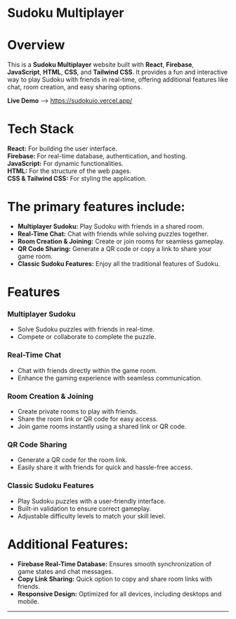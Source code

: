 # Sudoku Multiplayer

# Overview

This is a **Sudoku Multiplayer** website built with **React**, **Firebase**, **JavaScript**, **HTML**, **CSS**, and **Tailwind CSS**. It provides a fun and interactive way to play Sudoku with friends in real-time, offering additional features like chat, room creation, and easy sharing options.

**Live Demo** --> https://sudokuio.vercel.app/

# Tech Stack

**React:** For building the user interface.<br />
**Firebase:** For real-time database, authentication, and hosting.<br />
**JavaScript:** For dynamic functionalities.<br />
**HTML:** For the structure of the web pages.<br />
**CSS & Tailwind CSS:** For styling the application.<br />

# The primary features include:

- **Multiplayer Sudoku:** Play Sudoku with friends in a shared room.
- **Real-Time Chat:** Chat with friends while solving puzzles together.
- **Room Creation & Joining:** Create or join rooms for seamless gameplay.
- **QR Code Sharing:** Generate a QR code or copy a link to share your game room.
- **Classic Sudoku Features:** Enjoy all the traditional features of Sudoku.

# Features

### **Multiplayer Sudoku**

- Solve Sudoku puzzles with friends in real-time.
- Compete or collaborate to complete the puzzle.

### **Real-Time Chat**

- Chat with friends directly within the game room.
- Enhance the gaming experience with seamless communication.

### **Room Creation & Joining**

- Create private rooms to play with friends.
- Share the room link or QR code for easy access.
- Join game rooms instantly using a shared link or QR code.

### **QR Code Sharing**

- Generate a QR code for the room link.
- Easily share it with friends for quick and hassle-free access.

### **Classic Sudoku Features**

- Play Sudoku puzzles with a user-friendly interface.
- Built-in validation to ensure correct gameplay.
- Adjustable difficulty levels to match your skill level.

# Additional Features:

- **Firebase Real-Time Database:** Ensures smooth synchronization of game states and chat messages.
- **Copy Link Sharing:** Quick option to copy and share room links with friends.
- **Responsive Design:** Optimized for all devices, including desktops and mobile.

---
